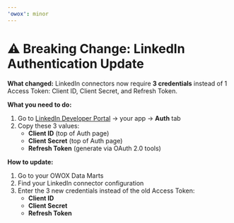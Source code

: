 ```yaml
---
'owox': minor
---
```


# ⚠️ Breaking Change: LinkedIn Authentication Update

**What changed:**
LinkedIn connectors now require **3 credentials** instead of 1 Access Token: Client ID, Client Secret, and Refresh Token.

**What you need to do:**

1. Go to [LinkedIn Developer Portal](https://developer.linkedin.com/) → your app → **Auth** tab
2. Copy these 3 values:
   - **Client ID** (top of Auth page)
   - **Client Secret** (top of Auth page)  
   - **Refresh Token** (generate via OAuth 2.0 tools)

**How to update:**

1. Go to your OWOX Data Marts
2. Find your LinkedIn connector configuration
3. Enter the 3 new credentials instead of the old Access Token:
   - **Client ID**
   - **Client Secret**
   - **Refresh Token**
